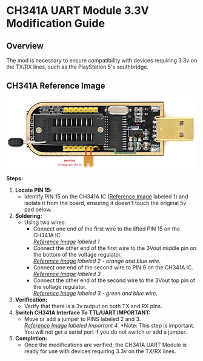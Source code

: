# CH341A UART Module 3.3V Modification Guide

## Overview
The mod is necessary to ensure compatibility with devices requiring 3.3v on the TX/RX lines, such as the PlayStation 5's southbridge.

## CH341A Reference Image

![CH341A_3v3_Mod](/assets/img/uart/CH341A_3_3VMod.webp)

**Steps:**

1.  **Locate PIN 15:**
    *   Identify PIN 15 on the CH341A IC ([Reference Image](#ch341a-reference-image) labeled 1) and isolate it from the board, ensuring it doesn't touch the original 5v pad below.
2.  **Soldering:**    
    *   Using two wires:
        * Connect one end of the first wire to the lifted PIN 15 on the CH341A IC.  
        *[Reference Image](#ch341a-reference-image) labeled 1*
        * Connect the other end of the first wire to the 3Vout middle pin on the bottom of the voltage regulator.  
        *[Reference Image](#ch341a-reference-image) labeled 2 - orange and blue wire.*
        * Connect one end of the second wire to PIN 9 on the CH341A IC.
        *[Reference Image](#ch341a-reference-image) labeled 3*
        * Connect the other end of the second wire to the 3Vout top pin of the voltage regulator.  
        *[Reference Image](#ch341a-reference-image) labeled 3 - green and blue wire.*
3.  **Verification:**    
    *   Verify that there is a 3v output on both TX and RX pins.
4.  **Switch CH341A Interface To TTL/UART IMPORTANT:** 
    * Move or add a jumper to PINS labeled 2 and 3.  
    *[Reference Image](#ch341a-reference-image) labeled Important  4.*
    *Note: This step is important. You will not get a serial port if you do not switch or add a jumper.  
5.  **Completion:**    
    *   Once the modifications are verified, the CH341A UART Module is ready for use with devices requiring 3.3v on the TX/RX lines.